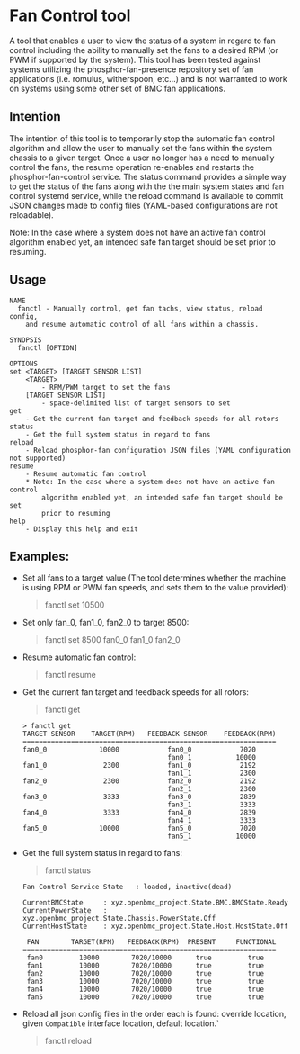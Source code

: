 # Fan Control tool

A tool that enables a user to view the status of a system in regard to fan control including the ability to manually set the fans to a desired RPM (or PWM if supported by the system). This tool has been tested against systems utilizing the phosphor-fan-presence repository set of fan applications (i.e. romulus, witherspoon, etc...) and is not warranted to work on systems using some other set of BMC fan applications.

## Intention

The intention of this tool is to temporarily stop the automatic fan control algorithm and allow the user to manually set the fans within the system chassis to a given target. Once a user no longer has a need to manually control the fans, the resume operation re-enables and restarts the phosphor-fan-control service. The status command provides a simple way to get the status of the fans along with the the main system states and fan control systemd service, while the reload command is available to commit JSON changes made to config files (YAML-based configurations are not reloadable).

Note: In the case where a system does not have an active fan control algorithm enabled yet, an intended safe fan target should be set prior to resuming.

## Usage

```
NAME
  fanctl - Manually control, get fan tachs, view status, reload config,
    and resume automatic control of all fans within a chassis.

SYNOPSIS
  fanctl [OPTION]

OPTIONS
set <TARGET> [TARGET SENSOR LIST]
    <TARGET>
        - RPM/PWM target to set the fans
    [TARGET SENSOR LIST]
        - space-delimited list of target sensors to set
get
    - Get the current fan target and feedback speeds for all rotors
status
    - Get the full system status in regard to fans
reload
    - Reload phosphor-fan configuration JSON files (YAML configuration not supported)
resume
    - Resume automatic fan control
    * Note: In the case where a system does not have an active fan control
        algorithm enabled yet, an intended safe fan target should be set
        prior to resuming
help
    - Display this help and exit
```

## Examples:

- Set all fans to a target value (The tool determines whether the machine is using RPM or PWM fan speeds, and sets them to the value provided):
    > fanctl set 10500

- Set only fan_0, fan1_0, fan2_0 to target 8500:
    > fanctl set 8500 fan0_0 fan1_0 fan2_0

- Resume automatic fan control:
    > fanctl resume

- Get the current fan target and feedback speeds for all rotors:
    > fanctl get

    ```
    > fanctl get
    TARGET SENSOR    TARGET(RPM)   FEEDBACK SENSOR    FEEDBACK(RPM)
    ===============================================================
    fan0_0             10000            fan0_0            7020
                                        fan0_1           10000
    fan1_0              2300            fan1_0            2192
                                        fan1_1            2300
    fan2_0              2300            fan2_0            2192
                                        fan2_1            2300
    fan3_0              3333            fan3_0            2839
                                        fan3_1            3333
    fan4_0              3333            fan4_0            2839
                                        fan4_1            3333
    fan5_0             10000            fan5_0            7020
                                        fan5_1           10000
    ```

- Get the full system status in regard to fans:
    > fanctl status

    ```
    Fan Control Service State   : loaded, inactive(dead)

    CurrentBMCState     : xyz.openbmc_project.State.BMC.BMCState.Ready
    CurrentPowerState   : xyz.openbmc_project.State.Chassis.PowerState.Off
    CurrentHostState    : xyz.openbmc_project.State.Host.HostState.Off

     FAN        TARGET(RPM)   FEEDBACK(RPM)  PRESENT     FUNCTIONAL
    ===============================================================
     fan0         10000        7020/10000      true         true
     fan1         10000        7020/10000      true         true
     fan2         10000        7020/10000      true         true
     fan3         10000        7020/10000      true         true
     fan4         10000        7020/10000      true         true
     fan5         10000        7020/10000      true         true

    ```

- Reload all json config files in the order each is found: override location, given `Compatible` interface location, default location.`

    > fanctl reload

